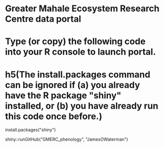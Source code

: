 # Greater Mahale Ecosystem Research Centre data portal

# Type (or copy) the following code into your R console to launch portal.
# h5(The install.packages command can be ignored if (a) you already have the R package "shiny" installed, or (b) you have already run this code once before.)

install.packages("shiny")

shiny::runGitHub("GMERC_phenology", "JamesOWaterman")
